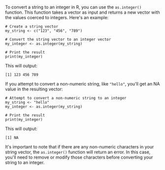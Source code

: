 To convert a string to an integer in R, you can use the `as.integer()` function. This function takes a vector as input and returns a new vector with the values coerced to integers. Here's an example:

```
# Create a string vector
my_string <- c("123", "456", "789")

# Convert the string vector to an integer vector
my_integer <- as.integer(my_string)

# Print the result
print(my_integer)
```

This will output:

```
[1] 123 456 789
```

If you attempt to convert a non-numeric string, like `"hello"`, you'll get an NA value in the resulting vector:

```
# Attempt to convert a non-numeric string to an integer
my_string <- "hello"
my_integer <- as.integer(my_string)

# Print the result
print(my_integer)
```

This will output:

```
[1] NA
```

It's important to note that if there are any non-numeric characters in your string vector, the `as.integer()` function will return an error. In this case, you'll need to remove or modify those characters before converting your string to an integer.